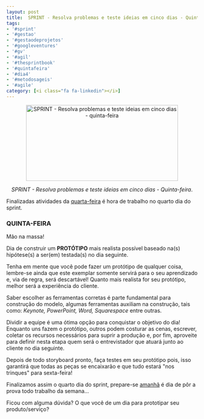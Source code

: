 ```yaml
---
layout: post
title:  SPRINT - Resolva problemas e teste ideias em cinco dias - Quinta-feira
tags:
- '#sprint'
- '#gestao'
- '#gestaodeprojetos'
- '#googleventures'
- '#gv'
- '#agil'
- '#thesprintbook'
- '#quintafeira'
- '#dia4'
- '#metodosageis'
- '#agile'
category: [<i class="fa fa-linkedin"></i>]
---
```


<div style="text-align:center">
<p><img src="https://raw.githubusercontent.com/mateusbtlopes/mateusbtlopes.github.io/master/_posts/img/Sprintquinta.png" alt="SPRINT - Resolva problemas e teste ideias em cinco dias - quinta-feira" height="200" width="400"/></p>
</div>

<div style="text-align:center">
<p><i>SPRINT - Resolva problemas e teste ideias em cinco dias - Quinta-feira</i>.</p>
</div>

<p>Finalizadas atividades da <a href="./sprint-resolva-problemas-e-teste-ideias-em-cinco-dias-quarta-feira.html" target="_blank">quarta-feira</a> é hora de trabalho no quarto dia do sprint.<p/>

<h3 id="heading3">QUINTA-FEIRA</h3>

<p>Mão na massa!</p>

<p>Dia de construir um <strong>PROTÓTIPO</strong> mais realista possível baseado na(s) hipótese(s) a ser(em) testada(s) no dia seguinte.</p>

<p>Tenha em mente que você pode fazer um protótipo de qualquer coisa, lembre-se ainda que este exemplar somente servirá para o seu aprendizado e, via de regra, será descartável! Quanto mais realista for seu protótipo, melhor será a experiência do cliente.</p>

<p>Saber escolher as ferramentas corretas é parte fundamental para construção do modelo, algumas ferramentas auxiliam na construção, tais como: <i>Keynote, PowerPoint, Word, Squarespace</i> entre outras.</p>

<p>Dividir a equipe é uma ótima opção para conquistar o objetivo do dia! Enquanto uns fazem o protótipo, outros podem costurar as cenas, escrever, coletar os recursos necessários para suprir a produção e, por fim, aproveite para definir nesta etapa quem será o entrevistador que atuará junto ao cliente no dia seguinte.</p>

<p>Depois de todo storyboard pronto, faça testes em seu protótipo pois, isso garantirá que todas as peças se encaixarão e que tudo estará "nos trinques" para sexta-feira!</p>

<p>Finalizamos assim o quarto dia do sprint, prepare-se <a href="./sprint-resolva-problemas-e-teste-ideias-em-cinco-dias-sexta-feira.html" target="_blank">amanhã</a> é dia de pôr a prova todo trabalho da semana...</p>

<p>Ficou com alguma dúvida? O que você de um dia para prototipar seu produto/serviço?</p>